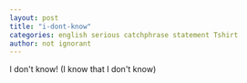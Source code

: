 ```yaml
---
layout: post
title: "i-dont-know"
categories: english serious catchphrase statement Tshirt
author: not ignorant
---
```

I don't know! (I know that I don't know)
